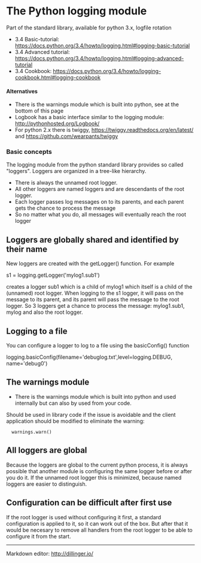 # The Python logging module

Part of the standard library, available for python 3.x, logfile rotation

* 3.4 Basic-tutorial: https://docs.python.org/3.4/howto/logging.html#logging-basic-tutorial
* 3.4 Advanced tutorial: https://docs.python.org/3.4/howto/logging.html#logging-advanced-tutorial
* 3.4 Cookbook: https://docs.python.org/3.4/howto/logging-cookbook.html#logging-cookbook

#### Alternatives

* There is the warnings module which is built into python, see at the bottom of this page
* Logbook has a basic interface similar to the logging module: http://pythonhosted.org/Logbook/
* For python 2.x there is twiggy, https://twiggy.readthedocs.org/en/latest/ and https://github.com/wearpants/twiggy

### Basic concepts

The logging module from the python standard library provides so called "loggers". Loggers are organized in a tree-like hierarchy.

- There is always the unnamed root logger.
- All other loggers are named loggers and are descendants of the root logger.
- Each logger passes log messages on to its parents, and each parent gets the chance to process the message
- So no matter what you do, all messages will eventually reach the root logger

## Loggers are globally shared and identified by their name

New loggers are created with the getLogger() function. For example

   s1 = logging.getLogger('mylog1.sub1')

creates a logger sub1 which is a child of mylog1 which itself is a child of the (unnamed) root logger. When logging to the s1 logger, it will pass on the message to its parent, and its parent will pass the message to the root logger. So 3 loggers get a chance to process the message: mylog1.sub1, mylog and also the root logger.

## Logging to a file

You can configure a logger to log to a file using the basicConfig() function

   logging.basicConfig(filename='debuglog.txt',level=logging.DEBUG, name='debug0')


## The warnings module

* There is the warnings module which is built into python and used internally but can also by used from your code.

Should be used in library code if the issue is avoidable and the client application should be modified to eliminate the warning:

      warnings.warn()

## All loggers are global

Because the loggers are global to the current python process, it is always possible that another
module is configuring the same logger before or after you do it. If the unnamed root logger this is
minimized, because named loggers are easier to distinguish.

## Configuration can be difficult after first use

If the root logger is used without configuring it first, a standard configuration is applied to it,
so it can work out of the box. But after that it would be necesary to remove all handlers from the root logger
to be able to configure it from the start.

---

Markdown editor: http://dillinger.io/